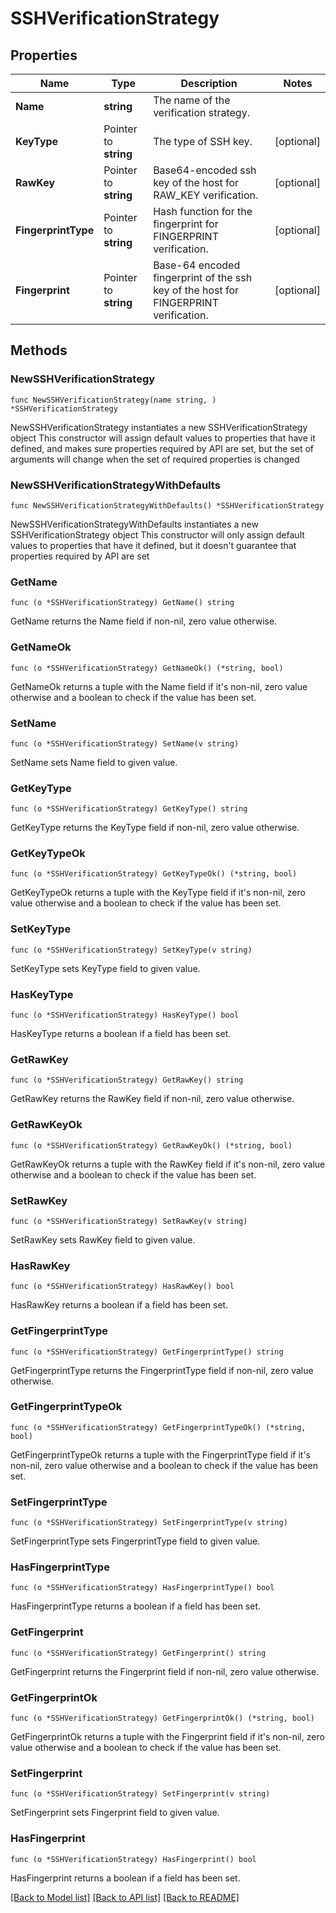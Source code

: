# SSHVerificationStrategy

## Properties

Name | Type | Description | Notes
------------ | ------------- | ------------- | -------------
**Name** | **string** | The name of the verification strategy. | 
**KeyType** | Pointer to **string** | The type of SSH key. | [optional] 
**RawKey** | Pointer to **string** | Base64-encoded ssh key of the host for RAW_KEY verification. | [optional] 
**FingerprintType** | Pointer to **string** | Hash function for the fingerprint for FINGERPRINT verification. | [optional] 
**Fingerprint** | Pointer to **string** | Base-64 encoded fingerprint of the ssh key of the host for FINGERPRINT verification. | [optional] 

## Methods

### NewSSHVerificationStrategy

`func NewSSHVerificationStrategy(name string, ) *SSHVerificationStrategy`

NewSSHVerificationStrategy instantiates a new SSHVerificationStrategy object
This constructor will assign default values to properties that have it defined,
and makes sure properties required by API are set, but the set of arguments
will change when the set of required properties is changed

### NewSSHVerificationStrategyWithDefaults

`func NewSSHVerificationStrategyWithDefaults() *SSHVerificationStrategy`

NewSSHVerificationStrategyWithDefaults instantiates a new SSHVerificationStrategy object
This constructor will only assign default values to properties that have it defined,
but it doesn't guarantee that properties required by API are set

### GetName

`func (o *SSHVerificationStrategy) GetName() string`

GetName returns the Name field if non-nil, zero value otherwise.

### GetNameOk

`func (o *SSHVerificationStrategy) GetNameOk() (*string, bool)`

GetNameOk returns a tuple with the Name field if it's non-nil, zero value otherwise
and a boolean to check if the value has been set.

### SetName

`func (o *SSHVerificationStrategy) SetName(v string)`

SetName sets Name field to given value.


### GetKeyType

`func (o *SSHVerificationStrategy) GetKeyType() string`

GetKeyType returns the KeyType field if non-nil, zero value otherwise.

### GetKeyTypeOk

`func (o *SSHVerificationStrategy) GetKeyTypeOk() (*string, bool)`

GetKeyTypeOk returns a tuple with the KeyType field if it's non-nil, zero value otherwise
and a boolean to check if the value has been set.

### SetKeyType

`func (o *SSHVerificationStrategy) SetKeyType(v string)`

SetKeyType sets KeyType field to given value.

### HasKeyType

`func (o *SSHVerificationStrategy) HasKeyType() bool`

HasKeyType returns a boolean if a field has been set.

### GetRawKey

`func (o *SSHVerificationStrategy) GetRawKey() string`

GetRawKey returns the RawKey field if non-nil, zero value otherwise.

### GetRawKeyOk

`func (o *SSHVerificationStrategy) GetRawKeyOk() (*string, bool)`

GetRawKeyOk returns a tuple with the RawKey field if it's non-nil, zero value otherwise
and a boolean to check if the value has been set.

### SetRawKey

`func (o *SSHVerificationStrategy) SetRawKey(v string)`

SetRawKey sets RawKey field to given value.

### HasRawKey

`func (o *SSHVerificationStrategy) HasRawKey() bool`

HasRawKey returns a boolean if a field has been set.

### GetFingerprintType

`func (o *SSHVerificationStrategy) GetFingerprintType() string`

GetFingerprintType returns the FingerprintType field if non-nil, zero value otherwise.

### GetFingerprintTypeOk

`func (o *SSHVerificationStrategy) GetFingerprintTypeOk() (*string, bool)`

GetFingerprintTypeOk returns a tuple with the FingerprintType field if it's non-nil, zero value otherwise
and a boolean to check if the value has been set.

### SetFingerprintType

`func (o *SSHVerificationStrategy) SetFingerprintType(v string)`

SetFingerprintType sets FingerprintType field to given value.

### HasFingerprintType

`func (o *SSHVerificationStrategy) HasFingerprintType() bool`

HasFingerprintType returns a boolean if a field has been set.

### GetFingerprint

`func (o *SSHVerificationStrategy) GetFingerprint() string`

GetFingerprint returns the Fingerprint field if non-nil, zero value otherwise.

### GetFingerprintOk

`func (o *SSHVerificationStrategy) GetFingerprintOk() (*string, bool)`

GetFingerprintOk returns a tuple with the Fingerprint field if it's non-nil, zero value otherwise
and a boolean to check if the value has been set.

### SetFingerprint

`func (o *SSHVerificationStrategy) SetFingerprint(v string)`

SetFingerprint sets Fingerprint field to given value.

### HasFingerprint

`func (o *SSHVerificationStrategy) HasFingerprint() bool`

HasFingerprint returns a boolean if a field has been set.


[[Back to Model list]](../README.md#documentation-for-models) [[Back to API list]](../README.md#documentation-for-api-endpoints) [[Back to README]](../README.md)


